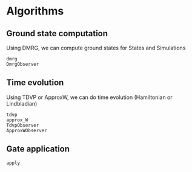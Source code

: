 # Algorithms

## Ground state computation

Using DMRG, we can compute ground states for States and Simulations

```@docs
dmrg
DmrgObserver
```

## Time evolution

Using TDVP or ApproxW, we can do time evolution (Hamiltonian or Lindbladian)

```@docs
tdvp
approx_W
TdvpObserver
ApproxWObserver
```

## Gate application

```@docs
apply
```